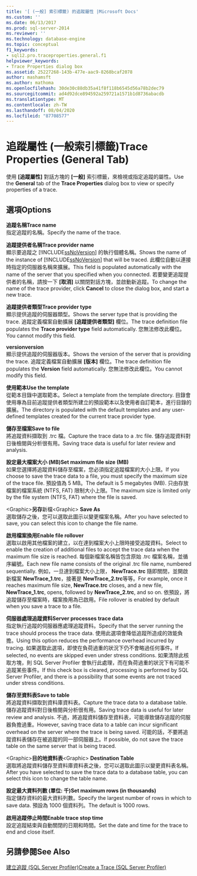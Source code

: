 ```yaml
---
title: '[ (一般] 索引標籤) 的追蹤屬性 |Microsoft Docs'
ms.custom: ''
ms.date: 06/13/2017
ms.prod: sql-server-2014
ms.reviewer: ''
ms.technology: database-engine
ms.topic: conceptual
f1_keywords:
- sql12.pro.traceproperties.general.f1
helpviewer_keywords:
- Trace Properties dialog box
ms.assetid: 25227268-143b-477e-aac9-8268bcaf2078
author: mashamsft
ms.author: mathoma
ms.openlocfilehash: 30de30c88db35a41f8f118b6545d56a78b2dec79
ms.sourcegitcommit: ad4d92dce894592a259721a1571b1d8736abacdb
ms.translationtype: MT
ms.contentlocale: zh-TW
ms.lasthandoff: 08/04/2020
ms.locfileid: "87708577"
---
```

# <a name="trace-properties-general-tab"></a><span data-ttu-id="0b438-102">追蹤屬性 (一般索引標籤)</span><span class="sxs-lookup"><span data-stu-id="0b438-102">Trace Properties (General Tab)</span></span>
  <span data-ttu-id="0b438-103">使用 **[追蹤屬性]** 對話方塊的 **[一般]** 索引標籤，來檢視或指定追蹤的屬性。</span><span class="sxs-lookup"><span data-stu-id="0b438-103">Use the **General** tab of the **Trace Properties** dialog box to view or specify properties of a trace.</span></span>  
  
## <a name="options"></a><span data-ttu-id="0b438-104">選項</span><span class="sxs-lookup"><span data-stu-id="0b438-104">Options</span></span>  
 <span data-ttu-id="0b438-105">**追蹤名稱**</span><span class="sxs-lookup"><span data-stu-id="0b438-105">**Trace name**</span></span>  
 <span data-ttu-id="0b438-106">指定追蹤的名稱。</span><span class="sxs-lookup"><span data-stu-id="0b438-106">Specify the name of the trace.</span></span>  
  
 <span data-ttu-id="0b438-107">**追蹤提供者名稱**</span><span class="sxs-lookup"><span data-stu-id="0b438-107">**Trace provider name**</span></span>  
 <span data-ttu-id="0b438-108">顯示要追蹤之 [!INCLUDE[ssNoVersion](../includes/ssnoversion-md.md)] 的執行個體名稱。</span><span class="sxs-lookup"><span data-stu-id="0b438-108">Shows the name of the instance of [!INCLUDE[ssNoVersion](../includes/ssnoversion-md.md)] that will be traced.</span></span> <span data-ttu-id="0b438-109">此欄位自動以連接時指定的伺服器名稱來擴展。</span><span class="sxs-lookup"><span data-stu-id="0b438-109">This field is populated automatically with the name of the server that you specified when you connected.</span></span> <span data-ttu-id="0b438-110">若要變更追蹤提供者的名稱，請按一下 **[取消]** 以關閉對話方塊，並啟動新追蹤。</span><span class="sxs-lookup"><span data-stu-id="0b438-110">To change the name of the trace provider, click **Cancel** to close the dialog box, and start a new trace.</span></span>  
  
 <span data-ttu-id="0b438-111">**追蹤提供者類型**</span><span class="sxs-lookup"><span data-stu-id="0b438-111">**Trace provider type**</span></span>  
 <span data-ttu-id="0b438-112">顯示提供追蹤的伺服器類型。</span><span class="sxs-lookup"><span data-stu-id="0b438-112">Shows the server type that is providing the trace.</span></span> <span data-ttu-id="0b438-113">追蹤定義檔案自動擴展 **[追蹤提供者類型]** 欄位。</span><span class="sxs-lookup"><span data-stu-id="0b438-113">The trace definition file populates the **Trace provider type** field automatically.</span></span> <span data-ttu-id="0b438-114">您無法修改此欄位。</span><span class="sxs-lookup"><span data-stu-id="0b438-114">You cannot modify this field.</span></span>  
  
 <span data-ttu-id="0b438-115">**version**</span><span class="sxs-lookup"><span data-stu-id="0b438-115">**version**</span></span>  
 <span data-ttu-id="0b438-116">顯示提供追蹤的伺服器版本。</span><span class="sxs-lookup"><span data-stu-id="0b438-116">Shows the version of the server that is providing the trace.</span></span> <span data-ttu-id="0b438-117">追蹤定義檔案自動擴展 **[版本]** 欄位。</span><span class="sxs-lookup"><span data-stu-id="0b438-117">The trace definition file populates the **Version** field automatically.</span></span> <span data-ttu-id="0b438-118">您無法修改此欄位。</span><span class="sxs-lookup"><span data-stu-id="0b438-118">You cannot modify this field.</span></span>  
  
 <span data-ttu-id="0b438-119">**使用範本**</span><span class="sxs-lookup"><span data-stu-id="0b438-119">**Use the template**</span></span>  
 <span data-ttu-id="0b438-120">從範本目錄中選取範本。</span><span class="sxs-lookup"><span data-stu-id="0b438-120">Select a template from the template directory.</span></span> <span data-ttu-id="0b438-121">目錄會使用專為目前追蹤提供者類型所建立的預設範本以及使用者自訂範本，進行目錄的擴展。</span><span class="sxs-lookup"><span data-stu-id="0b438-121">The directory is populated with the default templates and any user-defined templates created for the current trace provider type.</span></span>  
  
 <span data-ttu-id="0b438-122">**儲存至檔案**</span><span class="sxs-lookup"><span data-stu-id="0b438-122">**Save to file**</span></span>  
 <span data-ttu-id="0b438-123">將追蹤資料擷取到 .trc 檔。</span><span class="sxs-lookup"><span data-stu-id="0b438-123">Capture the trace data to a .trc file.</span></span> <span data-ttu-id="0b438-124">儲存追蹤資料對日後檢閱與分析很有用。</span><span class="sxs-lookup"><span data-stu-id="0b438-124">Saving trace data is useful for later review and analysis.</span></span>  
  
 <span data-ttu-id="0b438-125">**設定最大檔案大小 (MB)**</span><span class="sxs-lookup"><span data-stu-id="0b438-125">**Set maximum file size (MB)**</span></span>  
 <span data-ttu-id="0b438-126">如果您選擇將追蹤資料儲存至檔案，您必須指定追蹤檔案的大小上限。</span><span class="sxs-lookup"><span data-stu-id="0b438-126">If you choose to save the trace data to a file, you must specify the maximum size of the trace file.</span></span> <span data-ttu-id="0b438-127">預設值為 5 MB。</span><span class="sxs-lookup"><span data-stu-id="0b438-127">The default is 5 megabytes (MB).</span></span> <span data-ttu-id="0b438-128">只由存放檔案的檔案系統 (NTFS, FAT) 限制大小上限。</span><span class="sxs-lookup"><span data-stu-id="0b438-128">The maximum size is limited only by the file system (NTFS, FAT) where the file is saved.</span></span>  
  
 <span data-ttu-id="0b438-129">\<Graphic>**另存**新檔</span><span class="sxs-lookup"><span data-stu-id="0b438-129">\<Graphic> **Save As**</span></span>  
 <span data-ttu-id="0b438-130">選取儲存之後，您可以選取此圖示以變更檔案名稱。</span><span class="sxs-lookup"><span data-stu-id="0b438-130">After you have selected to save, you can select this icon to change the file name.</span></span>  
  
 <span data-ttu-id="0b438-131">**啟用檔案換用**</span><span class="sxs-lookup"><span data-stu-id="0b438-131">**Enable file rollover**</span></span>  
 <span data-ttu-id="0b438-132">選取以啟用其他檔案的建立，以在達到檔案大小上限時接受追蹤資料。</span><span class="sxs-lookup"><span data-stu-id="0b438-132">Select to enable the creation of additional files to accept the trace data when the maximum file size is reached.</span></span> <span data-ttu-id="0b438-133">每個新檔案名稱皆包含原始 .trc 檔案名稱，並循序編號。</span><span class="sxs-lookup"><span data-stu-id="0b438-133">Each new file name consists of the original .trc file name, numbered sequentially.</span></span> <span data-ttu-id="0b438-134">例如，一旦達到檔案大小上限， **NewTrace.trc** 隨即關閉，並開啟新檔案 **NewTrace_1.trc**，接著是 **NewTrace_2.trc**等等。</span><span class="sxs-lookup"><span data-stu-id="0b438-134">For example, once it reaches maximum file size, **NewTrace.trc** closes, and a new file, **NewTrace_1.trc**, opens, followed by **NewTrace_2.trc**, and so on.</span></span> <span data-ttu-id="0b438-135">依預設，將追蹤儲存至檔案時，檔案換用為已啟用。</span><span class="sxs-lookup"><span data-stu-id="0b438-135">File rollover is enabled by default when you save a trace to a file.</span></span>  
  
 <span data-ttu-id="0b438-136">**伺服器處理追蹤資料**</span><span class="sxs-lookup"><span data-stu-id="0b438-136">**Server processes trace data**</span></span>  
 <span data-ttu-id="0b438-137">指定執行追蹤的伺服器應處理追蹤資料。</span><span class="sxs-lookup"><span data-stu-id="0b438-137">Specify that the server running the trace should process the trace data.</span></span> <span data-ttu-id="0b438-138">使用此選項會降低追蹤所造成的效能負擔。</span><span class="sxs-lookup"><span data-stu-id="0b438-138">Using this option reduces the performance overhead incurred by tracing.</span></span> <span data-ttu-id="0b438-139">如果選取此選項，即使在負荷過重的狀況下仍不會略過任何事件。</span><span class="sxs-lookup"><span data-stu-id="0b438-139">If selected, no events are skipped even under stress conditions.</span></span> <span data-ttu-id="0b438-140">如果清除此核取方塊，則 SQL Server Profiler 會執行此處理，而在負荷過重的狀況下有可能不追蹤某些事件。</span><span class="sxs-lookup"><span data-stu-id="0b438-140">If this check box is cleared, processing is performed by SQL Server Profiler, and there is a possibility that some events are not traced under stress conditions.</span></span>  
  
 <span data-ttu-id="0b438-141">**儲存至資料表**</span><span class="sxs-lookup"><span data-stu-id="0b438-141">**Save to table**</span></span>  
 <span data-ttu-id="0b438-142">將追蹤資料擷取到資料庫資料表。</span><span class="sxs-lookup"><span data-stu-id="0b438-142">Capture the trace data to a database table.</span></span> <span data-ttu-id="0b438-143">儲存追蹤資料對日後檢閱與分析很有用。</span><span class="sxs-lookup"><span data-stu-id="0b438-143">Saving trace data is useful for later review and analysis.</span></span> <span data-ttu-id="0b438-144">不過，將追蹤資料儲存至資料表，可能導致儲存追蹤的伺服器負擔過重。</span><span class="sxs-lookup"><span data-stu-id="0b438-144">However, saving trace data to a table can incur significant overhead on the server where the trace is being saved.</span></span> <span data-ttu-id="0b438-145">可能的話，不要將追蹤資料表儲存在被追蹤的同一部伺服器上。</span><span class="sxs-lookup"><span data-stu-id="0b438-145">If possible, do not save the trace table on the same server that is being traced.</span></span>  
  
 <span data-ttu-id="0b438-146">\<Graphic>**目的地資料表**</span><span class="sxs-lookup"><span data-stu-id="0b438-146">\<Graphic> **Destination Table**</span></span>  
 <span data-ttu-id="0b438-147">選取將追蹤資料儲存至資料庫資料表之後，您可以選取此圖示以變更資料表名稱。</span><span class="sxs-lookup"><span data-stu-id="0b438-147">After you have selected to save the trace data to a database table, you can select this icon to change the table name.</span></span>  
  
 <span data-ttu-id="0b438-148">**設定最大資料列數 (單位: 千)**</span><span class="sxs-lookup"><span data-stu-id="0b438-148">**Set maximum rows (in thousands)**</span></span>  
 <span data-ttu-id="0b438-149">指定儲存資料的最大資料列數。</span><span class="sxs-lookup"><span data-stu-id="0b438-149">Specify the largest number of rows in which to save data.</span></span> <span data-ttu-id="0b438-150">預設為 1000 個資料列。</span><span class="sxs-lookup"><span data-stu-id="0b438-150">The default is 1000 rows.</span></span>  
  
 <span data-ttu-id="0b438-151">**啟用追蹤停止時間**</span><span class="sxs-lookup"><span data-stu-id="0b438-151">**Enable trace stop time**</span></span>  
 <span data-ttu-id="0b438-152">設定追蹤結束與自動關閉的日期和時間。</span><span class="sxs-lookup"><span data-stu-id="0b438-152">Set the date and time for the trace to end and close itself.</span></span>  
  
## <a name="see-also"></a><span data-ttu-id="0b438-153">另請參閱</span><span class="sxs-lookup"><span data-stu-id="0b438-153">See Also</span></span>  
 [<span data-ttu-id="0b438-154">建立追蹤 &#40;SQL Server Profiler&#41;</span><span class="sxs-lookup"><span data-stu-id="0b438-154">Create a Trace &#40;SQL Server Profiler&#41;</span></span>](../tools/sql-server-profiler/create-a-trace-sql-server-profiler.md)  
  
  
